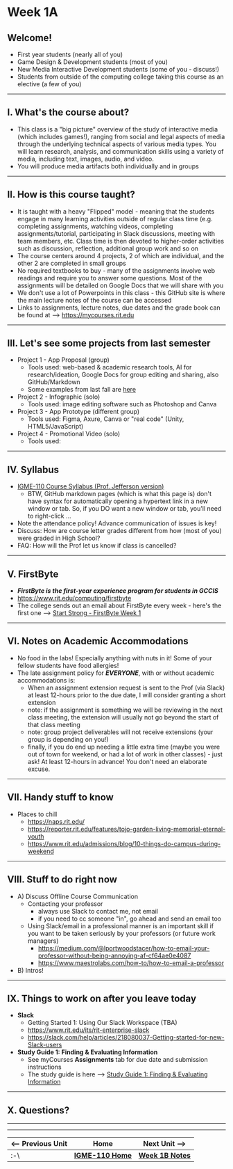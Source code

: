 # Week 1A

## Welcome!
- First year students (nearly all of you)
- Game Design & Development students (most of you)
- New Media Interactive Development students (some of you - discuss!)
- Students from outside of the computing college taking this course as an elective (a few of you)

---

## I. What's the course about?
- This class is a "big picture" overview of the study of interactive media (which includes games!), ranging from social and legal aspects of media through the underlying technical aspects of various media types. You will learn research, analysis, and communication skills using a variety of media, including text, images, audio, and video.
- You will produce media artifacts both individually and in groups

---

## II. How is this course taught?
- It is taught with a heavy "Flipped" model - meaning that the students engage in many learning activities outside of regular class time (e.g. completing assignments, watching videos, completing assignments/tutorial, participating in Slack discussions, meeting with team members, etc. Class time is then devoted to higher-order activities such as discussion, reflection, additional group work and so on
- The course centers around 4 projects, 2 of which are individual, and the other 2 are completed in small groups
- No required textbooks to buy - many of the assignments involve web readings and require you to answer some questions. Most of the assignments will be detailed on Google Docs that we will share with you
- We don't use a lot of Powerpoints in this class - this GitHub site is where the main lecture notes of the course can be accessed
- Links to assignments, lecture notes, due dates and the grade book can be found at -->  https://mycourses.rit.edu

---

## III. Let's see some projects from last semester
- Project 1 - App Proposal (group)
  - Tools used: web-based & academic research tools, AI for research/ideation, Google Docs for group editing and sharing, also GitHub/Markdown
  - Some examples from last fall are [here](1B.md#some-examples-from-last-year)
- Project 2 - Infographic (solo)
  - Tools used: image editing software such as Photoshop and Canva
- Project 3 - App Prototype (different group)
  - Tools used: Figma, Axure, Canva or "real code" (Unity, HTML5/JavaScript)
- Project 4 - Promotional Video (solo)
  - Tools used:

---

## IV. Syllabus
- [IGME-110 Course Syllabus (Prof. Jefferson version)](https://docs.google.com/document/d/1aFfF8M9hxW-ODsmttEBehSBVfbKOrLFijFr-Wc2F2aM/edit?usp=sharing)
  - BTW, GitHub markdown pages (which is what this page is) don't have syntax for automatically opening a hypertext link in a new window or tab. So, if you DO want a new window or tab, you'll need to right-click ...
- Note the attendance policy! Advance communication of issues is key!
- Discuss: How are course letter grades different from how (most of you) were graded in High School? 
- FAQ: How will the Prof let us know if class is cancelled?

---


## V. FirstByte
- ***FirstByte is the first-year experience program for students in GCCIS***
- https://www.rit.edu/computing/firstbyte
- The college sends out an email about FirstByte every week - here's the first one --> [Start Strong - FirstByte Week 1](../firstbyte)

---

## VI. Notes on Academic Accommodations
- No food in the labs! Especially anything with nuts in it! Some of your fellow students have food allergies!
- The late assignment policy for ***EVERYONE***, with or without academic accommodations is:
  - When an assignment extension request is sent to the Prof (via Slack) at least 12-hours prior to the due date, I will consider granting a short extension
  - note: if the assignment is something we will be reviewing in the next class meeting, the extension will usually not go beyond the start of that class meeting
  - note: group project deliverables will not receive extensions (your group is depending on you!)
  - finally, if you do end up needing a little extra time (maybe you were out of town for weekend, or had a lot of work in other classes) - just ask! At least 12-hours in advance! You don't need an elaborate excuse.

---

## VII. Handy stuff to know
- Places to chill
  - https://naps.rit.edu/
  - https://reporter.rit.edu/features/tojo-garden-living-memorial-eternal-youth
  - https://www.rit.edu/admissions/blog/10-things-do-campus-during-weekend

---

## VIII. Stuff to do right now
- A) Discuss Offline Course Communication
  - Contacting your professor
    - always use Slack to contact me, not email
    - if you need to cc someone "in", go ahead and send an email too
  - Using Slack/email in a professional manner is an important skill if you want to be taken seriously by your professors (or future work managers)
    - https://medium.com/@lportwoodstacer/how-to-email-your-professor-without-being-annoying-af-cf64ae0e4087
    - https://www.maestrolabs.com/how-to/how-to-email-a-professor
- B) Intros!

---

## IX. Things to work on after you leave today
- **Slack**
  - Getting Started 1: Using Our Slack Workspace (TBA)
  - https://www.rit.edu/its/rit-enterprise-slack
  - https://slack.com/help/articles/218080037-Getting-started-for-new-Slack-users
- **Study Guide 1: Finding & Evaluating Information**
  - See myCourses **Assignments** tab for due date and submission instructions
  - The study guide is here --> [Study Guide 1: Finding & Evaluating Information](https://docs.google.com/document/d/1wDECfUJ0vOIfQwDLwyfGh6lNDSAkpz16XXAOAUGdJ1A/copy)

---

## X. Questions?

---
---

| <-- Previous Unit | Home | Next Unit -->
| --- | --- | --- 
|   :-\  |  [**IGME-110 Home**](../) | [**Week 1B Notes**](1B.md)
